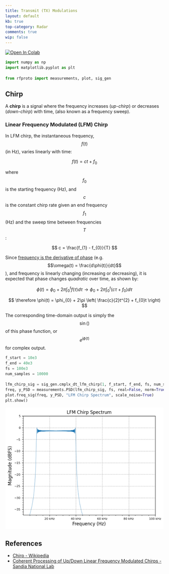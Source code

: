 ```yaml
---
title: Transmit (TX) Modulations
layout: default
kb: true
top-category: Radar
comments: true
wip: false
---
```


[![Open In Colab](https://colab.research.google.com/assets/colab-badge.svg)](https://colab.research.google.com/github/JohnnyGOX17/john-gentile-website/blob/master/./kb/radar/TX_modulations.ipynb)



```python
import numpy as np
import matplotlib.pyplot as plt

from rfproto import measurements, plot, sig_gen
```

## Chirp

A **chirp** is a signal where the frequency increases (_up-chirp_) or decreases (_down-chirp_) with time, (also known as a frequency sweep).

### Linear Frequency Modulated (LFM) Chirp

In LFM chirp, the instantaneous frequency, $$f(t)$$ (in Hz), varies linearly with time:

$$
f(t) = ct + f_{0}
$$


where $$f_{0}$$ is the starting frequency (Hz), and $$c$$ is the constant chirp rate given an end frequency $$f_{1}$$ (Hz) and the sweep time between frequencies $$T$$:

$$
c = \frac{f_{1} - f_{0}}{T}
$$


Since [frequency is the derivative of phase](https://en.wikipedia.org/wiki/Instantaneous_phase_and_frequency) (e.g. $$\omega(t) = \frac{d\phi(t)}{dt}$$), and frequency is linearly changing (increasing or decreasing), it is expected that phase changes _quadratic_ over time, as shown by:

$$
\phi(t) = \phi_{0} + 2\pi \int^{t}_{0}f(\tau)d\tau \rightarrow \phi_{0} + 2\pi \int^{t}_{0}(c\tau + f_{0})d\tau 
$$


$$
\therefore \phi(t) = \phi_{0} + 2\pi \left( \frac{c}{2}t^{2} + f_{0}t \right)
$$


The corresponding time-domain output is simply the $$\sin()$$ of this phase function, or $$e^{j\phi(t)}$$ for complex output.


```python
f_start = 10e3
f_end = 40e3
fs = 100e3
num_samples = 10000

lfm_chirp_sig = sig_gen.cmplx_dt_lfm_chirp(1, f_start, f_end, fs, num_samples)
freq, y_PSD = measurements.PSD(lfm_chirp_sig, fs, real=False, norm=True)
plot.freq_sig(freq, y_PSD, "LFM Chirp Spectrum", scale_noise=True)
plt.show()
```


    
![png](TX_modulations_files/TX_modulations_3_0.png)
    


## References

* [Chirp - Wikipedia](https://en.wikipedia.org/wiki/Chirp)
* [Coherent Processing of Up/Down Linear Frequency Modulated Chirps - Sandia National Lab](https://www.osti.gov/servlets/purl/1716574)
